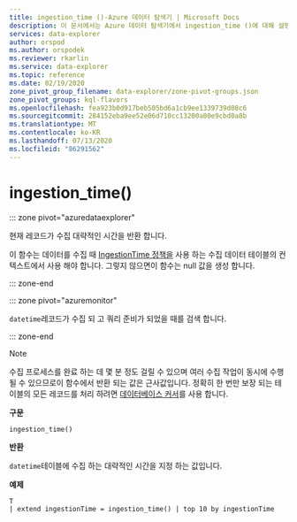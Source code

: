 ```yaml
---
title: ingestion_time ()-Azure 데이터 탐색기 | Microsoft Docs
description: 이 문서에서는 Azure 데이터 탐색기에서 ingestion_time ()에 대해 설명 합니다.
services: data-explorer
author: orspod
ms.author: orspodek
ms.reviewer: rkarlin
ms.service: data-explorer
ms.topic: reference
ms.date: 02/19/2020
zone_pivot_group_filename: data-explorer/zone-pivot-groups.json
zone_pivot_groups: kql-flavors
ms.openlocfilehash: fea923b0d917beb505bd6a1cb9ee1339739d08c6
ms.sourcegitcommit: 284152eba9ee52e06d710cc13200a80e9cbd0a8b
ms.translationtype: MT
ms.contentlocale: ko-KR
ms.lasthandoff: 07/13/2020
ms.locfileid: "86291562"
---
```

# <a name="ingestion_time"></a>ingestion_time()

::: zone pivot="azuredataexplorer"

현재 레코드가 수집 대략적인 시간을 반환 합니다.

이 함수는 데이터를 수집 때 [IngestionTime 정책을](../management/ingestiontimepolicy.md) 사용 하는 수집 데이터 테이블의 컨텍스트에서 사용 해야 합니다. 그렇지 않으면이 함수는 null 값을 생성 합니다.

::: zone-end

::: zone pivot="azuremonitor"

`datetime`레코드가 수집 되 고 쿼리 준비가 되었을 때를 검색 합니다.

::: zone-end

> [!NOTE]
> 수집 프로세스를 완료 하는 데 몇 분 정도 걸릴 수 있으며 여러 수집 작업이 동시에 수행 될 수 있으므로이 함수에서 반환 되는 값은 근사값입니다. 정확히 한 번만 보장 되는 테이블의 모든 레코드를 처리 하려면 [데이터베이스 커서](../management/databasecursor.md)를 사용 합니다.

**구문**

`ingestion_time()`

**반환**

`datetime`테이블에 수집 하는 대략적인 시간을 지정 하는 값입니다.

**예제**

```kusto
T
| extend ingestionTime = ingestion_time() | top 10 by ingestionTime
```
